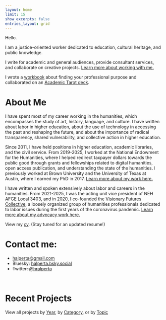 ```yaml
---
layout: home
limit: 15
show_excerpts: false
entries_layout: grid
---
```


Hello. 

I am a justice-oriented worker dedicated to education, cultural heritage, and public knowledge. 

I write for academic and general audiences, provide consultant services, and collaborate on creative projects. [Learn more about working with me.](/categories/mentorship/)

I wrote a [workbook](/shalperta%20press/purpose/) about finding your professional purpose and collaborated on an [Academic Tarot deck](https://halperta.com/visionary%20futures%20collective/tarot/). 

# About Me

I have spent most of my career working in the humanities, which encompasses the study of art, history, language, and culture. I have written about labor in higher education, about the use of technology in accessing the past and reshaping the future, and about the importance of radical transparency, shared vulnerability, and collective action in higher education.

Since 2011, I have held positions in higher education, academic libraries, and the civil service. From 2019-2025, I worked at the National Endowment for the Humanities, where I helped redirect taxpayer dollars towards the public good through grants and fellowships related to digital humanities, open access publication, and understanding the state of the humanities. I previously worked at Brown University and the University of Texas at Austin, where I earned my PhD in 2017. [Learn more about my work here.](/categories/research/)

I have written and spoken extensively about labor and careers in the humanities. From 2021-2025, I was the acting unit vice president of NEH AFGE Local 3403, and in 2020, I co-founded the [Visionary Futures Collective](https://visionary-futures-collective.github.io/), a loosely organized group of humanities professionals dedicated to labor issues during the first years of the coronavirus pandemic. [Learn more about my advocacy work here.](/categories/advocacy/)


View my [cv](/pdf/halperta_cv.pdf). (Stay tuned for an updated resume!)

# Contact me: 
- halperta@gmail.com
- Bluesky: [halperta.bsky.social](https://bsky.app/profile/halperta.bsky.social)
- <del>Twitter: [@hralperta](https://twitter.com/hralperta/) </del>
<br>

# Recent Projects
View all projects by [Year](/projects/), by [Category](/categories/), or by [Topic](/tags/)
<br>
